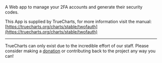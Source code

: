A Web app to manage your 2FA accounts and generate their security codes.

This App is supplied by TrueCharts, for more information visit the manual: [https://truecharts.org/charts/stable/twofauth](https://truecharts.org/charts/stable/twofauth)

---

TrueCharts can only exist due to the incredible effort of our staff.
Please consider making a [donation](https://truecharts.org/sponsor) or contributing back to the project any way you can!
